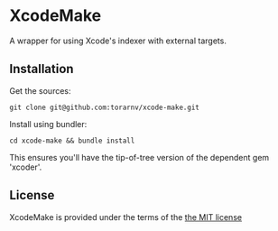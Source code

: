 XcodeMake
===

A wrapper for using Xcode's indexer with external targets.

Installation
---

Get the sources:

`git clone git@github.com:torarnv/xcode-make.git`

Install using bundler:

`cd xcode-make && bundle install`

This ensures you'll have the tip-of-tree version of the dependent gem 'xcoder'.

License
---
XcodeMake is provided under the terms of the [the MIT license][license]

[license]:http://www.opensource.org/licenses/MIT
